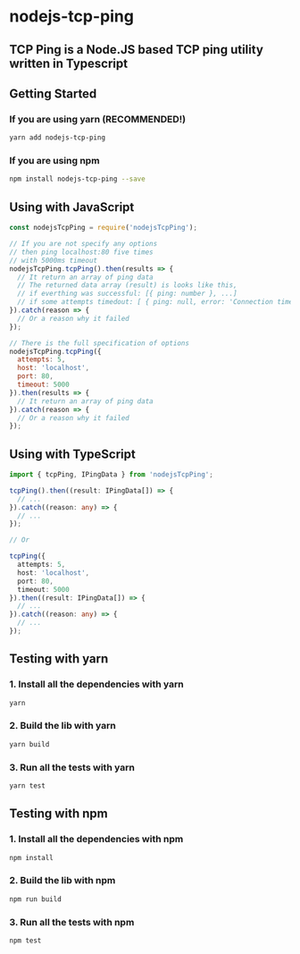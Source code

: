 # nodejs-tcp-ping

## TCP Ping is a Node.JS based TCP ping utility written in Typescript

## Getting Started

### If you are using yarn (RECOMMENDED!)

```sh
yarn add nodejs-tcp-ping
```

### If you are using npm

```sh
npm install nodejs-tcp-ping --save
```

## Using with JavaScript

```javascript
const nodejsTcpPing = require('nodejsTcpPing');

// If you are not specify any options
// then ping localhost:80 five times
// with 5000ms timeout
nodejsTcpPing.tcpPing().then(results => {
  // It return an array of ping data
  // The returned data array (result) is looks like this,
  // if everthing was successful: [{ ping: number }, ...]
  // if some attempts timedout: [ { ping: null, error: 'Connection timed out' } ]
}).catch(reason => {
  // Or a reason why it failed
});

// There is the full specification of options
nodejsTcpPing.tcpPing({
  attempts: 5,
  host: 'localhost',
  port: 80,
  timeout: 5000
}).then(results => {
  // It return an array of ping data
}).catch(reason => {
  // Or a reason why it failed
});
```

## Using with TypeScript

```typescript
import { tcpPing, IPingData } from 'nodejsTcpPing';

tcpPing().then((result: IPingData[]) => {
  // ...
}).catch((reason: any) => {
  // ...
});

// Or

tcpPing({
  attempts: 5,
  host: 'localhost',
  port: 80,
  timeout: 5000
}).then((result: IPingData[]) => {
  // ...
}).catch((reason: any) => {
  // ...
});
```

## Testing with yarn

### 1. Install all the dependencies with yarn

```sh
yarn
```

### 2. Build the lib with yarn

```sh
yarn build
```

### 3. Run all the tests with yarn

```sh
yarn test
```

## Testing with npm

### 1. Install all the dependencies with npm

```sh
npm install
```

### 2. Build the lib with npm

```sh
npm run build
```

### 3. Run all the tests with npm

```sh
npm test
```